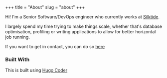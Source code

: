 +++
title = "About"
slug = "about"
+++

Hi! I'm a Senior Software/DevOps engineer who currently works at [Silktide](https://silktide.com).

I largely spend my time trying to make things scale, whether that's database optimisation, profiling or writing
applications to allow for better horizontal job running.

If you want to get in contact, you can do so [here](mailto:nelmon2k+dochne@gmail.com)


### Built With

This is built using [Hugo Coder](https://themes.gohugo.io/hugo-coder/)